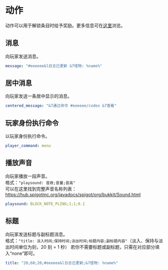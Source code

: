 # 动作

动作可以用于解锁条目时给予奖励。更多信息可在[这里](discoveries-categories-tutorial.md#奖励)浏览。

## 消息

向玩家发送消息。

``` YAML
message: "#eeeeee&l日志已更新 &7怪物: %name%"
```

## 居中消息

向玩家发送一条居中显示的消息。

``` YAML
centered_message: "&7通过命令 #eeeeee/codex &7查看"
```

## 玩家身份执行命令

以玩家身份执行命令。

``` YAML
player_command: menu
```

## 播放声音

向玩家播放一段声音。  
格式：`"playsound: 音效;音量;音高"`  
可以在这里找到完整声音名称列表：https://hub.spigotmc.org/javadocs/spigot/org/bukkit/Sound.html

``` YAML
playsound: BLOCK_NOTE_PLING;1;1;0.1
```

## 标题

向玩家发送标题与副标题消息。  
格式：`"title: 淡入时间;保持时间;淡出时间;标题内容;副标题内容"`（淡入、保持与淡出时间单位为刻，20 刻 = 1 秒）
若你不需要标题或副标题，只需在对应部分填入“none”即可。

``` YAML
title: "20;60;20;#eeeeee&l日志已更新;&7怪物: %name%"
```
